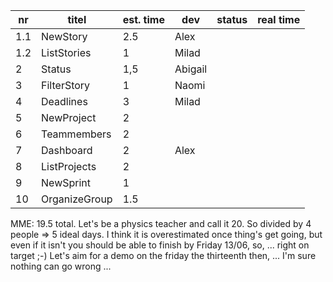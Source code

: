 nr      | titel                       | est. time | dev        | status | real time |
--------|-----------------------------|-----------|------------|--------|-----------|  
 1.1    | NewStory                    |    2.5    | Alex       |        |           |
 1.2    | ListStories                 |    1      | Milad      |        |           |
 2      | Status                      |    1,5    | Abigail    |        |           |
 3      | FilterStory                 |    1      | Naomi      |        |           |
 4      | Deadlines                   |    3      | Milad      |        |           |
 5      | NewProject                  |    2      |            |        |           |
 6      | Teammembers                 |    2      |            |        |           |
 7      | Dashboard                   |    2      | Alex       |        |           |
 8      | ListProjects                |    2      |            |        |           |
 9      | NewSprint                   |    1      |            |        |           |
 10     | OrganizeGroup               |    1.5    |            |        |           |

MME:
19.5 total. Let's be a physics teacher and call it 20.
So divided by 4 people => 5 ideal days.
I think it is overestimated once thing's get going,
but even if it isn't you should be able to finish by Friday 13/06, so, ... right on target ;-)
Let's aim for a demo on the friday the thirteenth then, ... I'm sure nothing can go wrong ...